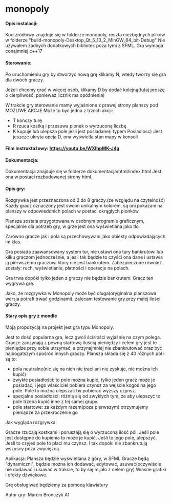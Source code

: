 # monopoly

#### Opis instalacji:
Kod źródłowy znajduje się w folderze monopoly, reszta niezbędnych plików w folderze "build-monopoly-Desktop_Qt_5_13_2_MinGW_64_bit-Debug"
Nie używałem żadnych dodatkowych bibliotek poza tymi z SFML.
Gra wymaga conajmniej c++17

#### Sterowanie: 
Po uruchomieniu gry by stworzyć nową grę klikamy N, wtedy tworzy się gra dla dwóch graczy.

Jeżeli chcemy grać w więcej osób, klikamy D by dodać kolejną(tutaj proszę o cierpliwość, ponieważ licznik ma opóźnienia)

W trakcie gry sterowanie mamy wyjaśnione z prawej strony planszy pod MOŻLIWE AKCJE
Może to być jedna z trzech akcji:
- T kończy turę
- R rzuca kostką i przesuwa pionek o wyrzuconą liczbę
- K kupuje lub ulepsza pole jesli jest posiadane(i typem Posiadlosc)
Jest jeszcze ukryta opcja D, ona wyświetla stan mapy w konsoli

#### Film instruktażowy: https://youtu.be/WXIhpMK-J4g

#### Dokumentacja: 
Dokumentacja znajduje się w folderze dokumentacja/html/index.html
Jest ona w postaci rozbudowanej strony html. 

#### Opis gry:
Rozgrywka jest przeznaczona od 2 do 8 graczy.(ze względu na czytelność)
Każdy gracz oznaczony jest swoim unikalnym kolorem, są oni pokazani na planszy w odpowieddnich polach w postaci okrągłych pionków.

Plansza została przygotowana w osobnym programie graficznym, specjalnie dla potrzeb gry, w grze jest ona wyświetlana jako tło.

Zarówno gracze jak i pola są przechowywani jako obiekty odpowiadających im klas.

Gra posiada zaawansowany system tur, nie ustawi ona tury bankrutowi lub kilku graczom jednocześnie, a jesli tak będzie to czyści ona dane i ustawia ją pierwszemu graczowi ktory nie jest bankrutem.
Zabezpieczone również zostały: ruch, wyświetlanie, płatności i operacje na polach.

Gra trwa dopóki tylko jeden z graczy nie będzie bankrutem.
Gracz ten wygrywa grę.

Jako, że rozgrywka w Monopoly może być długa(oryginalna planszowa wersja potrafi trwać godzinami),
zalecam testowanie gry przy małej ilości graczy.

#### Stary opis gry z moodle
Moją propozycją na projekt jest gra typu Monopoly.

Jest to dość popularna gra, lecz gwoli ścisłości wyjaśnię na czym polega.
Gracze zaczynają z pewną startową ilością pieniędzy i celem gry jest te pieniądze przy sobie utrzymać, a przynajmniej nie zbankrutować oraz być najbogatszym spośród innych graczy.
Plansza składa się z 40 różnych pól i są to:
- pola neutralne(nic się na nich nie traci ani nie zyskuje, nie można ich kupić)
- zwykłe posiadłości: to pole można kupić, tylko jeden gracz może je posiadać, i jego właściciel pobiera czynsz za wejście kogoś na jego pole.
Pole to można ulepszać by pobierać wyższy czynsz.
- specjalne posiadłości: różnią się od zwykłych tym, że aby ulepszyć to pole trzeba kupić inne z tej samej grupy.
- pole startowe: za każdym razem(poza pierwszym) otrzymujemy pieniądze za przekroczenie go

Jak wygląda rozgrywka:

Gracze rzucają kostkami i poruszają się o wyrzuconą ilość pól.
Jeśli pole jest dostępne do kupienia to może je kupić. Jeśli to jego pole, ulepszyć.
Jeśli to czyjeś pole to płaci mu czynsz. I tak dopóki nie zbankrutują wszyscy poza zwycięzcą.

Aplikacja:
Plansza będzie wyświetlana z góry, w SFML
Gracze będą "dynamiczni", będzie można ich dodawać, edytować, usuwać(oczywiście nie dodawać i usuwać w trakcie, to by się mijało z celem gry)
Własne grafiki i efekty dźwiękowe.
 
Grę obsługiwać będziemy za pomocą klawiatury

Autor gry: Marcin Brończyk A1
